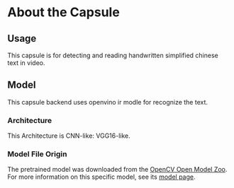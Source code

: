 # About the Capsule
## Usage
This capsule is for detecting and reading handwritten simplified chinese text in video. 

## Model
This capsule backend uses openvino ir modle for recognize the text. 

### Architecture
This Architecture is CNN-like: VGG16-like.

###  Model File Origin
The pretrained model was downloaded from the
[OpenCV Open Model Zoo][open model zoo]. 
For more information on this specific model, see its [model page][model page].

[open model zoo]: https://github.com/openvinotoolkit/open_model_zoo.git
[model page]: https://github.com/openvinotoolkit/open_model_zoo/tree/master/models/intel/handwritten-simplified-chinese-recognition-0001

